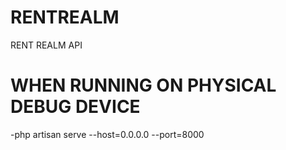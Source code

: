 # RENTREALM
RENT REALM API

# WHEN RUNNING ON PHYSICAL DEBUG DEVICE
-php artisan serve --host=0.0.0.0 --port=8000
